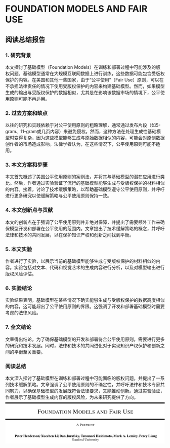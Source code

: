 # FOUNDATION MODELS AND FAIR USE

## 阅读总结报告

### 1. 研究背景

本文探讨了基础模型（Foundation Models）在训练和部署过程中可能涉及的版权问题。基础模型通常在大规模互联网数据上进行训练，这些数据可能包含受版权保护的内容。在美国和其他一些国家，由于“公平使用”（Fair Use）原则，可以在不承担法律责任的情况下使用受版权保护的内容来构建基础模型。然而，如果模型生成的输出与受版权保护的数据相似，尤其是在影响该数据市场的情境下，公平使用原则可能不再适用。

### 2. 过去方案和缺点

以往的研究和实践依赖于对公平使用原则的粗略理解，通常通过发布片段（如5-gram、11-gram或几页内容）来避免侵权。然而，这种方法在处理生成性基础模型时变得复杂，因为这些模型能够生成与原始数据相似的内容，可能会对原创数据创作者的市场造成影响。法律学者认为，在这些情况下，公平使用原则可能不适用。

### 3. 本文方案和步骤

本文首先概述了美国公平使用原则的案例法，并将其与基础模型的潜在应用进行类比。然后，作者通过实验验证了流行的基础模型能够生成与受版权保护的材料相似的内容。接着，讨论了技术缓解策略，以帮助基础模型遵守公平使用原则，并呼吁进行更多研究以使缓解策略与公平使用原则保持一致。

### 4. 本文创新点与贡献

本文的创新点在于强调了公平使用原则并非绝对保障，并提出了需要额外工作来确保模型开发和部署在公平使用的范围内。文章提出了技术缓解策略的概念，并呼吁法律和技术的共同发展，以在保护知识产权和创新之间找到平衡。

### 5. 本文实验

作者进行了实验，以展示当前的基础模型能够生成与受版权保护的材料相似的内容。实验包括对文本、代码和视觉艺术的生成内容进行分析，以及对模型输出进行版权风险评估。

### 6. 实验结论

实验结果表明，基础模型在某些情况下确实能够生成与受版权保护的数据高度相似的内容，这可能超出了公平使用原则的界限。这强调了开发和部署基础模型时需要考虑的法律风险。

### 7. 全文结论

文章得出结论，为了确保基础模型的开发和部署符合公平使用原则，需要进行更多的研究和技术发展。同时，法律和技术的共同进化对于实现知识产权保护和创新之间的平衡至关重要。

### 阅读总结

本文深入探讨了基础模型在训练和部署过程中可能面临的版权问题，并提出了一系列技术缓解策略。文章强调了公平使用原则的不确定性，并呼吁法律和技术专家共同努力，以确保基础模型的发展既符合法律要求，又能推动创新。通过实验验证，作者展示了基础模型生成内容的版权风险，为未来研究提供了方向。![](<../.gitbook/assets/image (14) (1) (1) (1) (1) (1) (1).png>)
